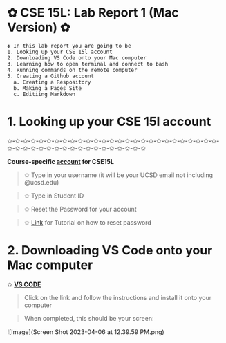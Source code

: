 # ✿ CSE 15L: Lab Report 1 (Mac Version) ✿
```
✤ In this lab report you are going to be
1. Looking up your CSE 15l account 
2. Downloading VS Code onto your Mac computer 
3. Learning how to open terminal and connect to bash 
4. Running commands on the remote computer 
5. Creating a Github account 
  a. Creating a Respository 
  b. Making a Pages Site
  c. Editiing Markdown
```

# 1. Looking up your CSE 15l account
✩-✩-✩-✩-✩-✩-✩-✩-✩-✩-✩-✩-✩-✩-✩-✩-✩-✩-✩-✩-✩-✩-✩-✩-✩-✩-✩-✩-✩-✩-✩-✩-✩-✩-✩-✩-✩-✩-✩-✩-✩-✩-✩-✩-✩

**Course-specific [account](https://sdacs.ucsd.edu/~icc/index.php) for CSE15L**

> ✩ Type in your username (it will be your UCSD email not including @ucsd.edu)

> ✩ Type in Student ID 

> ✩ Reset the Password for your account 

> ✩ [Link](https://drive.google.com/file/d/17IDZn8Qq7Q0RkYMxdiIR0o6HJ3B5YqSW/view?pli=1) for Tutorial on how to reset password


# 2. Downloading VS Code onto your Mac computer

✩ **[VS CODE](https://code.visualstudio.com/)**
> Click on the link and follow the instructions and install it onto your computer 

> When completed, this should be your screen: 

![Image](Screen Shot 2023-04-06 at 12.39.59 PM.png)

